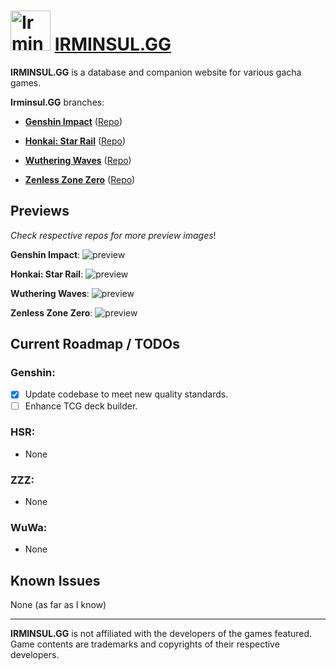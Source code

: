 # <img src="https://assets.irminsul.gg/main/icons/Irminsul.png" alt="Irminsul.GG" width="64" /> **[IRMINSUL.GG](https://irminsul.gg/)**

**IRMINSUL.GG** is a database and companion website for various gacha games.

**Irminsul.GG** branches:

- [**Genshin Impact**](https://genshin.irminsul.gg/) ([Repo](https://github.com/bcheung98/project-irminsul))

- [**Honkai: Star Rail**](https://hsr.irminsul.gg/) ([Repo](https://github.com/bcheung98/project-stellaron))

- [**Wuthering Waves**](https://wuwa.irminsul.gg/) ([Repo](https://github.com/bcheung98/project-tacetite))

- [**Zenless Zone Zero**](https://zzz.irminsul.gg/) ([Repo](https://github.com/bcheung98/project-phaethon))

## **Previews**

_Check respective repos for more preview images_!

**Genshin Impact**:
![preview](https://github.com/user-attachments/assets/627b0249-c648-48a0-bfb6-defd1a1380a9)

**Honkai: Star Rail**:
![preview](https://github.com/user-attachments/assets/f45fb53e-ddc8-446c-88ce-3af02925ba04)

**Wuthering Waves**:
![preview](https://github.com/user-attachments/assets/ce42e9b5-ccdc-4cd3-822b-d4ccde87d313)

**Zenless Zone Zero**:
![preview](https://github.com/user-attachments/assets/3aed4664-a005-4968-b0a5-152363311798)

## **Current Roadmap / TODOs**

### Genshin:
- [x] Update codebase to meet new quality standards.
- [ ] Enhance TCG deck builder.

### HSR:
- None

### ZZZ:
- None

### WuWa:
- None

## **Known Issues**

None (as far as I know)

---

**IRMINSUL.GG** is not affiliated with the developers of the games featured.
Game contents are trademarks and copyrights of their respective developers.
